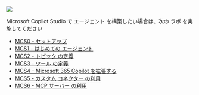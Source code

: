 <div class="cc-lab-toc mcs-path">
  <img src="/copilot-camp/assets/images/path-icons/MCS-path-heading.png"></img>
  <div>
    <p>Microsoft Copilot Studio で エージェント を構築したい場合は、次の ラボ を実施してください</p>
    <ul>
      <li><a href="/copilot-camp/ja/pages/make/copilot-studio/00-prerequisites/">MCS0 - セットアップ</a></li>
      <li><a href="/copilot-camp/ja/pages/make/copilot-studio/01-first-agent/">MCS1 - はじめての エージェント</a></li>
      <li><a href="/copilot-camp/ja/pages/make/copilot-studio/02-topics/">MCS2 - トピック の定義</a></li>
      <li><a href="/copilot-camp/ja/pages/make/copilot-studio/03-actions/">MCS3 - ツール の定義</a></li>
      <li><a href="/copilot-camp/ja/pages/make/copilot-studio/04-extending-m365-copilot/">MCS4 - Microsoft 365 Copilot を拡張する</a></li>
      <li><a href="/copilot-camp/ja/pages/make/copilot-studio/05-connectors/">MCS5 - カスタム コネクター の利用</a></li>
      <li><a href="/copilot-camp/ja/pages/make/copilot-studio/06-mcp/">MCS6 - MCP サーバー の利用</a></li>
    </ul>
  </div>
</div>

<script>
(() => {

// This script decorates the table of contents with a "you are here" indicator.
const toc = document.getElementsByClassName('cc-lab-toc');
for (const div of toc) {
    const lis = div.querySelectorAll('li');
    for (const li of lis) {
        const anchor = li.querySelector('a');
        if (location.href.includes(anchor.href)) {
            const span = document.createElement("span");
            span.innerHTML = "YOU&nbsp;ARE&nbsp;HERE";
            li.appendChild(span);
        }
    }    
}
})();
</script>